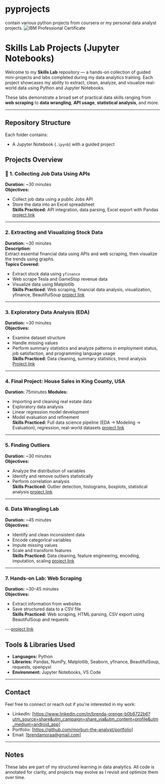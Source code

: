 # pyprojects
contain various python projects from coursera or my personal data analyst projects.
![IBM Professional Certificate](https://www.credly.com/badges/d39cbad2-0943-4ff1-9ebc-d186499de81d)
#  Skills Lab Projects (Jupyter Notebooks)

Welcome to my **Skills Lab** repository — a hands-on collection of guided mini-projects and labs completed during my data analytics training. Each project showcases my ability to extract, clean, analyze, and visualize real-world data using Python and Jupyter Notebooks.

These labs demonstrate a broad set of practical data skills ranging from **web scraping** to **data wrangling**, **API usage**, **statistical analysis**, and more.

---

##  Repository Structure

Each folder contains:
- A Jupyter Notebook (`.ipynb`) with a guided project

##  Projects Overview

### 📄 1. Collecting Job Data Using APIs
**Duration:** ~30 minutes  
**Objectives:**  
- Collect job data using a public Jobs API  
- Store the data into an Excel spreadsheet  
**Skills Practiced:** API integration, data parsing, Excel export with Pandas
  [project link](https://github.com/morbun-the-analyst/pyprojects/blob/main/Collecting_job_data_using_APIs-Lab.ipynb)
---

### 2. Extracting and Visualizing Stock Data
**Duration:** ~30 minutes  
**Description:**  
Extract essential financial data using APIs and web scraping, then visualize the trends using graphs.  
**Topics Covered:**  
- Extract stock data using `yfinance`  
- Web scrape Tesla and GameStop revenue data  
- Visualize data using Matplotlib  
**Skills Practiced:** Web scraping, financial data analysis, visualization, yfinance, BeautifulSoup
[project link](https://github.com/morbun-the-analyst/pyprojects/blob/main/Final%20Assignment.ipynb)
---

### 3. Exploratory Data Analysis (EDA)
**Duration:** ~30 minutes  
**Objectives:**  
- Examine dataset structure  
- Handle missing values  
- Perform summary statistics and analyze patterns in employment status, job satisfaction, and programming language usage  
**Skills Practiced:** Data cleaning, summary statistics, trend analysis
[Project link](https://github.com/morbun-the-analyst/pyprojects/blob/main/Hands-on%20Lab%20Exploratory%20Data%20Analysis.ipynb)
---

### 4. Final Project: House Sales in King County, USA
**Duration:** 75minutes
**Modules:**  
- Importing and cleaning real estate data  
- Exploratory data analysis  
- Linear regression model development  
- Model evaluation and refinement  
**Skills Practiced:** Full data science pipeline (EDA → Modeling → Evaluation), regression, real-world datasets
[project link](https://github.com/morbun-the-analyst/pyprojects/blob/main/House_Sales_in_King_Count_USA%20(1).ipynb)
---

### 5. Finding Outliers
**Duration:** ~30 minutes  
**Objectives:**  
- Analyze the distribution of variables  
- Identify and remove outliers statistically  
- Perform correlation analysis  
**Skills Practiced:** Outlier detection, histograms, boxplots, statistical analysis
[project link](https://github.com/morbun-the-analyst/pyprojects/blob/main/Lab%2012%20Finding%20Outliers.ipynb)
---

### 6. Data Wrangling Lab
**Duration:** ~45 minutes  
**Objectives:**  
- Identify and clean inconsistent data  
- Encode categorical variables  
- Impute missing values  
- Scale and transform features  
**Skills Practiced:** Data cleaning, feature engineering, encoding, imputation, scaling
  [project link](https://github.com/morbun-the-analyst/pyprojects/blob/main/M2DataWrangling-lab-v2.ipynb)
---

### 7. Hands-on Lab: Web Scraping
**Duration:** ~30–45 minutes  
**Objectives:**  
- Extract information from websites  
- Save structured data to a CSV file  
**Skills Practiced:** Web scraping, HTML parsing, CSV export using BeautifulSoup and requests

---[project link](https://github.com/morbun-the-analyst/pyprojects/blob/main/Web-Scraping-Lab.ipynb)

## Tools & Libraries Used

- **Languages:** Python
- **Libraries:** Pandas, NumPy, Matplotlib, Seaborn, yfinance, BeautifulSoup, requests, openpyxl
- **Environment:** Jupyter Notebooks, VS Code

---

## Contact

Feel free to connect or reach out if you're interested in my work:

- LinkedIn: [https://www.linkedin.com/in/brenda-orenge-b0b6722b6?utm_source=share&utm_campaign=share_via&utm_content=profile&utm_medium=android_app]
- Portfolio: [https://github.com/morbun-the-analyst/portfolio]
- Email: [brendamoraa@gmail.com]

---

## Notes

These labs are part of my structured learning in data analytics. All code is annotated for clarity, and projects may evolve as I revisit and optimize them over time.
